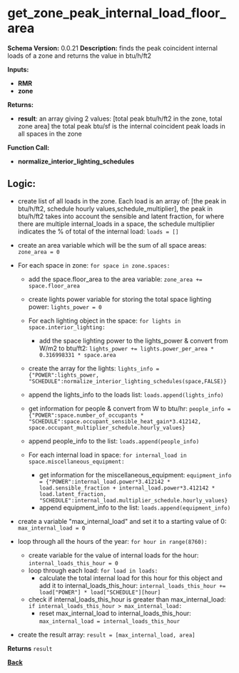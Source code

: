 # get_zone_peak_internal_load_floor_area
**Schema Version:** 0.0.21
**Description:** finds the peak coincident internal loads of a zone and returns the value in btu/h/ft2

**Inputs:** 
- **RMR**
- **zone**

**Returns:**  
- **result**: an array giving 2 values: [total peak btu/h/ft2 in the zone, total zone area] the total peak btu/sf is the internal coincident peak loads in all spaces in the zone
 
**Function Call:**
- **normalize_interior_lighting_schedules**


## Logic:

- create list of all loads in the zone.  Each load is an array of: [the peak in btu/h/ft2, schedule hourly values,schedule_multiplier], the peak in btu/h/ft2 takes into account the sensible and latent fraction, for where there are multiple internal_loads in a space, the schedule multiplier indicates the % of total of the internal load: `loads = []`
- create an area variable which will be the sum of all space areas: `zone_area = 0`
- For each space in zone: `for space in zone.spaces:`
	- add the space.floor_area to the area variable: `zone_area += space.floor_area`
	- create lights power variable for storing the total space lighting power: `lights_power = 0`
	- For each lighting object in the space: `for lights in space.interior_lighting:`
		- add the space lighting power to the lights_power & convert from W/m2 to btu/ft2: `lights_power += lights.power_per_area * 0.316998331 * space.area`
	- create the array for the lights: `lights_info = {"POWER":lights_power, "SCHEDULE":normalize_interior_lighting_schedules(space,FALSE)}`
	- append the lights_info to the loads list: `loads.append(lights_info)`
	- get information for people & convert from W to btu/hr: `people_info = {"POWER":space.number_of_occupants * "SCHEDULE":space.occupant_sensible_heat_gain*3.412142, space.occupant_multiplier_schedule.hourly_values}`
	- append people_info to the list: `loads.append(people_info)`
	
	- For each internal load in space: `for internal_load in space.miscellaneous_equipment:`
		- get information for the miscellaneous_equipment: `equipment_info = {"POWER":internal_load.power*3.412142 * load.sensible_fraction + internal_load.power*3.412142 * load.latent_fraction, "SCHEDULE":internal_load.multiplier_schedule.hourly_values}`
		- append equipment_info to the list: `loads.append(equipment_info)`

- create a variable "max_internal_load" and set it to a starting value of 0: `max_internal_load = 0`
- loop through all the hours of the year: `for hour in range(8760):`
	- create variable for the value of internal loads for the hour: `internal_loads_this_hour = 0`
	- loop through each load: `for load in loads:`
		- calculate the total internal load for this hour for this object and add it to internal_loads_this_hour: `internal_loads_this_hour += load["POWER"] * load["SCHEDULE"][hour]`
	- check if internal_loads_this_hour is greater than max_internal_load: `if internal_loads_this_hour > max_internal_load:`
		- reset max_internal_load to internal_loads_this_hour: `max_internal_load = internal_loads_this_hour`

- create the result array: `result = [max_internal_load, area]`


**Returns** `result`



**[Back](../_toc.md)**
